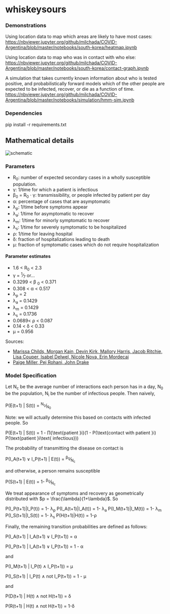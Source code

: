# whiskeysours

### Demonstrations
Using location data to map which areas are likely to have most cases: https://nbviewer.jupyter.org/github/milchada/COVID-Argentina/blob/master/notebooks/south-korea/heatmap.ipynb

Using location data to map who was in contact with who else: https://nbviewer.jupyter.org/github/milchada/COVID-Argentina/blob/master/notebooks/south-korea/contact-graph.ipynb

A simulation that takes currently known information about who is tested positive, and probabilistically forward models which of the other people are expected to be infected, recover, or die as a function of time. https://nbviewer.jupyter.org/github/milchada/COVID-Argentina/blob/master/notebooks/simulation/hmm-sim.ipynb

### Dependencies


pip install -r requirements.txt


## Mathematical details

![schematic](https://covid-measures.github.io/model_schematic.png)

### Parameters

* R<sub>0</sub>: number of expected secondary cases in a wholly susceptible population.
* &gamma;: 1/time for which a patient is infectious
* &beta;<sub>0</sub> = R<sub>0</sub> &sdot; &gamma;: transmissibility, or people infected by patient per day
* &alpha;: percentage of cases that are asymptomatic
* &lambda;<sub>p</sub>: 1/time before symptoms appear
* &lambda;<sub>a</sub>: 1/time for asymptomatic to recover
* &lambda;<sub>m</sub>: 1/time for minorly symptomatic to recover
* &lambda;<sub>s</sub>: 1/time for severely symptomatic to be hospitalized
* &rho;: 1/time for leaving hospital
* &delta;: fraction of hospitalizations leading to death
* &mu;: fraction of symptomatic cases which do not require hospitalization

#### Parameter estimates

* 1.6 < R<sub>0</sub> < 2.3
* &gamma; = <sup>1</sup>&frasl;<sub>7</sub> or...
* 0.3299 < &beta; <sub>0</sub> < 0.371
* 0.308 < &alpha; < 0.517
* &lambda;<sub>p</sub> = 2
* &lambda;<sub>a</sub> = 0.1429
* &lambda;<sub>m</sub> = 0.1429
* &lambda;<sub>s</sub> = 0.1736
* 0.0689< &rho; < 0.087
* 0.14 < &delta; < 0.33
* &mu; = 0.956

Sources:
* [Marissa Childs, Morgan Kain, Devin Kirk, Mallory Harris, Jacob Ritchie, Lisa Couper, Isabel Delwel, Nicole Nova, Erin Mordecai](https://github.com/morgankain/COVID_interventions/blob/master/covid_params.csv)
* [Paige Miller, Pej Rohani, John Drake](http://2019-coronavirus-tracker.com/parameters-supplement.html)

### Model Specification

Let N<sub>c</sub> be the average number of interactions each person has in a day, N<sub>0</sub> be the population, N<sub>i</sub> be the number of infectious people. Then naively,

P(E(t+1) | S(t)) = <sup>N<sub>c</sub></sup>&frasl;<sub>N<sub>0</sub></sub>

Note: we will actually determine this based on contacts with infected people. So

P(E(t+1) | S(t)) = 1 - &prod;{\text{patient }i}(1 - P(\text{contact with patient }i) P(\text{patient }i\text{ infectious}))

The probability of transmitting the disease on contact is

P(I_A(t+1) &or; I_P(t+1) | E(t)) = <sup>&beta;<sub>0</sub></sup>&frasl;<sub>N<sub>c</sub></sub>

and otherwise, a person remains susceptible

P(S(t+1) | E(t)) = 1- <sup>&beta;<sub>0</sub></sup>&frasl;<sub>N<sub>c</sub></sub> 

We treat appearance of symptoms and recovery as geometrically distributed with $p = \frac{\lambda}{1+\lambda}$. So

P(I_P(t+1)|I_P(t)) = 1- &lambda;<sub>p</sub>
P(I_A(t+1)|I_A(t)) = 1- &lambda;<sub>a</sub>
P(I_M(t+1)|I_M(t)) = 1- &lambda;<sub>m</sub>
P(I_S(t+1)|I_S(t)) = 1- &lambda;<sub>s</sub>
P(H(t+1)|H(t)) = 1-&rho;

Finally, the remaining transition probabilities are defined as follows:

P(I_A(t+1) | I_A(t+1) &or; I_P(t+1)) = &alpha;

P(I_P(t+1) | I_A(t+1) &or; I_P(t+1)) = 1 - &alpha;

and

P(I_M(t+1) | I_P(t) &and; I_P(t+1)) = &mu;

P(I_S(t+1) | I_P(t) &and; not I_P(t+1)) = 1 - &mu;

and

P(D(t+1) | H(t) &and; not H(t+1)) = &delta;

P(R(t+1) | H(t) &and; not H(t+1)) = 1-&delta;

